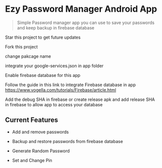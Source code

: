 # Ezy Password Manager Android App

> Simple Password manager app you can use to save your passwords and keep backup in firebase database

Star this project to get future updates

Fork this project

change pakcage name

integrate your google-services.json in app folder


Enable firebase database for this app


Follow the guide in this link to integrate Firebase database in app https://www.vogella.com/tutorials/Firebase/article.html


Add the debug SHA in firebase or create release apk and add release SHA in firebase to allow app to access your database


## Current Features

- Add and remove passwords
  
- Backup and restore passwords from firebase database
- Generate Random Password
- Set and Change Pin
